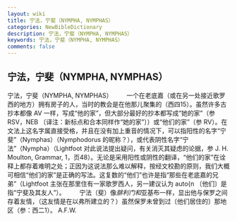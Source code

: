 ```yaml
---
layout: wiki
title: 宁法，宁斐（NYMPHA, NYMPHAS）
categories: NewBibleDictionary
description: 宁法，宁斐（NYMPHA, NYMPHAS）
keywords: 宁法，宁斐（NYMPHA, NYMPHAS）
comments: false
---
```


## 宁法，宁斐（NYMPHA, NYMPHAS）



宁法，宁斐（NYMPHA, NYMPHAS）
　　一个在老底嘉（或在另一处接近歌罗西的地方）拥有房子的人，当时的教会是在他那儿聚集的（西四15）。虽然许多古抄本都像 AV 一样，写成“他的家”，但大部分最好的抄本都写成“她的家”（参 RSV，NEB 〔译注：新标点和合本同样作“她的家”〕）或“他们的家”（参 RV）。在文法上这名字属直接受格，并且在没有加上重音的情况下，可以指阳性的名字“宁斐”（Nymphas）（Nymphodorus 的昵称？），或代表阴性名字“宁法”（Nympha）（Lightfoot 对此说法提出疑问，有关消灭其疑虑的论据，参 J. H. Moulton, Grammar, 1，页48）。无论是采用阳性或阴性的翻译，“他们的家”在诠释上都存着难明之处；正因为这说法那么难以解释，按经文校勘的原则，我们大概可相信“他们的家”是正确的写法。这复数的“他们”也许是指“那些在老底嘉的兄弟”（Lightfoot 主张在那里住有一家歌罗西人，另一建议认为 auto{n 〔他们〕是指“宁斐及其友人”）。
　　宁法（斐）像*腓利门和*亚基布一样，显出他与保罗之间存着友情，（这友情是在以弗所建立的？）虽然保罗未曾到过〔他们居住的〕那地区（参：西二1）。
A.F.W.






